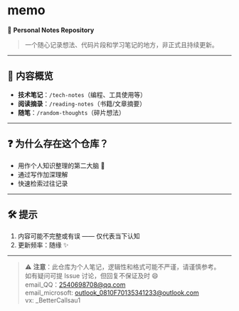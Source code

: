 # memo

📝 **Personal Notes Repository**  
> 一个随心记录想法、代码片段和学习笔记的地方，非正式且持续更新。

---

## 🚀 内容概览
- **技术笔记**：`/tech-notes`（编程、工具使用等）
- **阅读摘录**：`/reading-notes`（书籍/文章摘要）
- **随笔**：`/random-thoughts`（碎片想法）

---

## ❓ 为什么存在这个仓库？
- 用作个人知识整理的第二大脑 🧠
- 通过写作加深理解
- 快速检索过往记录

---

## 🛠 提示
1. 内容可能不完整或有误 —— 仅代表当下认知
2. 更新频率：随缘 ✨

---

> ⚠️ **注意**：此仓库为个人笔记，逻辑性和格式可能不严谨，请谨慎参考。  
> 如有疑问可提 Issue 讨论，但回复不保证及时 😄  
> email_QQ：2540698708@qq.com  
> email_microsoft: outlook_0810F70135341233@outlook.com  
> vx: _BetterCallsau1  
